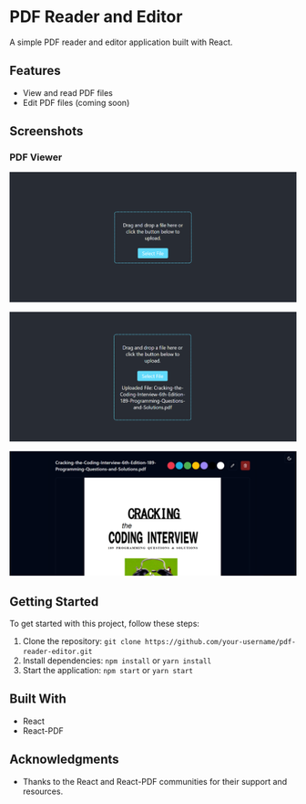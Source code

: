 # PDF Reader and Editor

A simple PDF reader and editor application built with React.

## Features

- View and read PDF files
- Edit PDF files (coming soon)

## Screenshots

### PDF Viewer

![Home Page](./Screenshots/1.png)

![Upload Complete](./Screenshots/2.png)

![Edit PDF](./Screenshots/3.png)

## Getting Started

To get started with this project, follow these steps:

1. Clone the repository: `git clone https://github.com/your-username/pdf-reader-editor.git`
2. Install dependencies: `npm install` or `yarn install`
3. Start the application: `npm start` or `yarn start`

## Built With

- React
- React-PDF

## Acknowledgments

- Thanks to the React and React-PDF communities for their support and resources.
